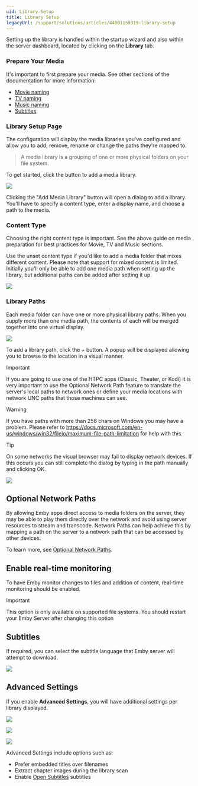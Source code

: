 ```yaml
---
uid: Library-Setup
title: Library Setup
legacyUrl: /support/solutions/articles/44001159319-library-setup
---
```


Setting up the library is handled within the startup wizard and also within the server dashboard, located by clicking on the **Library** tab.

### Prepare Your Media

It's important to first prepare your media. See other sections of the documentation for more information:

* [Movie naming](Movie-naming)
* [TV naming](TV-naming)
* [Music naming](Music-naming)
* [Subtitles](Subtitles)

### Library Setup Page

The configuration will display the media libraries you've configured and allow you to add, remove, rename or change the paths they're mapped to. 

> A media library is a grouping of one or more physical folders on your file system.

To get started, click the button to add a media library.

![](images/server/librarysetup1.png)

Clicking the "Add Media Library" button will open a dialog to add a library. You'll have to specify a content type, enter a display name, and choose a path to the media.

### Content Type

Choosing the right content type is important. See the above guide on media preparation for best practices for Movie, TV and Music sections. 

Use the unset content type if you'd like to add a media folder that mixes different content. Please note that support for mixed content is limited. Initially you'll only be able to add one media path when setting up the library, but additional paths can be added after setting it up.

![](images/server/librarysetup2.png)

### Library Paths

Each media folder can have one or more physical library paths. When you supply more than one media path, the contents of each will be merged together into one virtual display.

![](images/server/librarysetup3.png)

To add a library path, click the + button. A popup will be displayed allowing you to browse to the location in a visual manner.

> [!Important]
> If you are going to use one of the HTPC apps (Classic, Theater, or Kodi) it is very important to use the Optional Network Path feature to translate the server's local paths to network ones or define your media locations with network UNC paths that those machines can see.

> [!WARNING]
> If you have paths with more than 256 chars on Windows you may have a problem. Please refer to https://docs.microsoft.com/en-us/windows/win32/fileio/maximum-file-path-limitation for help with this.

> [!TIP]
>  On some networks the visual browser may fail to display network devices. If this occurs you can still complete the dialog by typing in the path manually and clicking OK.

![](images/server/librarysetup4.png)

## Optional Network Paths

By allowing Emby apps direct access to media folders on the server, they may be able to play them directly over the network and avoid using server resources to stream and transcode. Network Paths can help achieve this by mapping a path on the server to a network path that can be accessed by other devices.

To learn more, see [Optional Network Paths](Optional-Network-Paths).

## Enable real-time monitoring

To have Emby monitor changes to files and addition of content, real-time monitoring should be enabled.

> [!Important]
> This option is only available on supported file systems. You should restart your Emby Server after changing this option

## Subtitles

If required, you can select the subtitle language that Emby server will attempt to download.

![](images/server/librarysetup2c.png)

## Advanced Settings

If you enable **Advanced Settings**, you will have additional settings per library displayed.

![](images/server/librarysetup2a.png)

![](images/server/librarysetup2b.png)

![](images/server/librarysetup2d.png)

Advanced Settings include options such as: 

* Prefer embedded titles over filenames
* Extract chapter images during the library scan
* Enable [Open Subtitles](Open-Subtitles) subtitles
